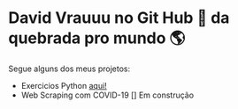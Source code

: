 # David Vrauuu no Git Hub :call_me_hand: da quebrada pro mundo :earth_americas:

Segue alguns dos meus projetos:
* Exercicios Python [aqui!](https://github.com/David-Matos-Sousa/Vrauuu-no-Git-Hub)
* Web Scraping com COVID-19 [] Em construção 
